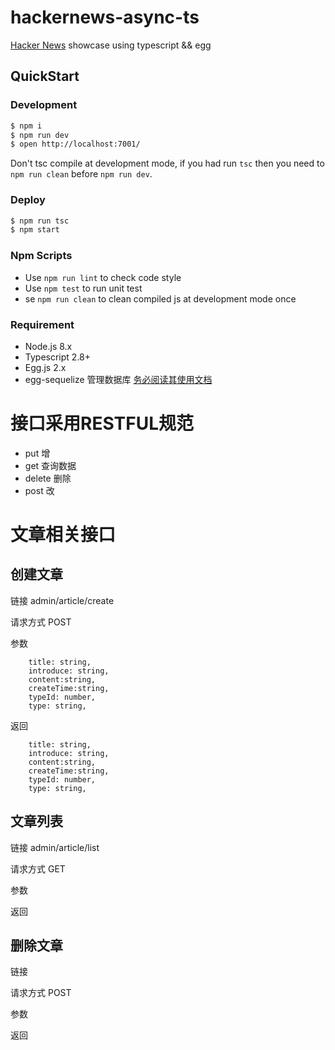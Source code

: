 # hackernews-async-ts

[Hacker News](https://news.ycombinator.com/) showcase using typescript && egg

## QuickStart

### Development

```bash
$ npm i
$ npm run dev
$ open http://localhost:7001/
```

Don't tsc compile at development mode, if you had run `tsc` then you need to `npm run clean` before `npm run dev`.

### Deploy

```bash
$ npm run tsc
$ npm start
```

### Npm Scripts

- Use `npm run lint` to check code style
- Use `npm test` to run unit test
- se `npm run clean` to clean compiled js at development mode once

### Requirement

- Node.js 8.x
- Typescript 2.8+
- Egg.js 2.x 
- egg-sequelize 管理数据库 [务必阅读其使用文档](https://demopark.github.io/sequelize-docs-Zh-CN/)
# 接口采用RESTFUL规范
- put 增
- get 查询数据
- delete 删除
- post 改
# 文章相关接口
## 创建文章
链接 admin/article/create

请求方式 POST

参数
~~~
    title: string,
    introduce: string,
    content:string,
    createTime:string,
    typeId: number,
    type: string,
~~~

返回
~~~
    title: string,
    introduce: string,
    content:string,
    createTime:string,
    typeId: number,
    type: string,
~~~
## 文章列表
链接 admin/article/list

请求方式 GET

参数 

返回
## 删除文章
链接

请求方式 POST

参数

返回
